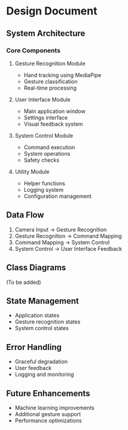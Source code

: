 # Design Document

## System Architecture

### Core Components
1. Gesture Recognition Module
   - Hand tracking using MediaPipe
   - Gesture classification
   - Real-time processing

2. User Interface Module
   - Main application window
   - Settings interface
   - Visual feedback system

3. System Control Module
   - Command execution
   - System operations
   - Safety checks

4. Utility Module
   - Helper functions
   - Logging system
   - Configuration management

## Data Flow
1. Camera Input → Gesture Recognition
2. Gesture Recognition → Command Mapping
3. Command Mapping → System Control
4. System Control → User Interface Feedback

## Class Diagrams
(To be added)

## State Management
- Application states
- Gesture recognition states
- System control states

## Error Handling
- Graceful degradation
- User feedback
- Logging and monitoring

## Future Enhancements
- Machine learning improvements
- Additional gesture support
- Performance optimizations 